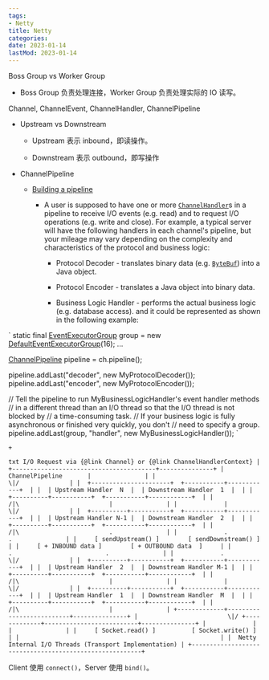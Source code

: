 ```yaml
---
tags:
- Netty
title: Netty
categories:
date: 2023-01-14
lastMod: 2023-01-14
---
```



Boss Group vs Worker Group

  + Boss Group 负责处理连接，Worker Group 负责处理实际的 IO 读写。

Channel, ChannelEvent, ChannelHandler, ChannelPipeline

  + Upstream vs Downstream

    + Upstream 表示 inbound，即读操作。

    + Downstream 表示 outbound，即写操作

  + ChannelPipeline

    + [Building a pipeline](https://netty.io/4.0/api/io/netty/channel/ChannelPipeline.html)

      + A user is supposed to have one or more [`ChannelHandler`](https://netty.io/4.0/api/io/netty/channel/ChannelHandler.html)s in a pipeline to receive I/O events (e.g. read) and to request I/O operations (e.g. write and close). For example, a typical server will have the following handlers in each channel's pipeline, but your mileage may vary depending on the complexity and characteristics of the protocol and business logic:

        + Protocol Decoder - translates binary data (e.g. [`ByteBuf`](https://netty.io/4.0/api/io/netty/buffer/ByteBuf.html)) into a Java object.

        + Protocol Encoder - translates a Java object into binary data.

        + Business Logic Handler - performs the actual business logic (e.g. database access). and it could be represented as shown in the following example:

`
static final [EventExecutorGroup](https://netty.io/4.0/api/io/netty/util/concurrent/EventExecutorGroup.html) group = new [DefaultEventExecutorGroup](https://netty.io/4.0/api/io/netty/util/concurrent/DefaultEventExecutorGroup.html)(16);
 ...

 [ChannelPipeline](https://netty.io/4.0/api/io/netty/channel/ChannelPipeline.html) pipeline = ch.pipeline();

 pipeline.addLast("decoder", new MyProtocolDecoder());
 pipeline.addLast("encoder", new MyProtocolEncoder());

 // Tell the pipeline to run MyBusinessLogicHandler's event handler methods
 // in a different thread than an I/O thread so that the I/O thread is not blocked by
 // a time-consuming task.
 // If your business logic is fully asynchronous or finished very quickly, you don't
 // need to specify a group.
 pipeline.addLast(group, "handler", new MyBusinessLogicHandler());
`

    + 

`txt
                                       I/O Request
                                     via {@link Channel} or
                                 {@link ChannelHandlerContext}
                                           |
  +----------------------------------------+---------------+
  |                  ChannelPipeline       |               |
  |                                       \|/              |
  |  +----------------------+  +-----------+------------+  |
  |  | Upstream Handler  N  |  | Downstream Handler  1  |  |
  |  +----------+-----------+  +-----------+------------+  |
  |            /|\                         |               |
  |             |                         \|/              |
  |  +----------+-----------+  +-----------+------------+  |
  |  | Upstream Handler N-1 |  | Downstream Handler  2  |  |
  |  +----------+-----------+  +-----------+------------+  |
  |            /|\                         .               |
  |             .                          .               |
  |     [ sendUpstream() ]        [ sendDownstream() ]     |
  |     [ + INBOUND data ]        [ + OUTBOUND data  ]     |
  |             .                          .               |
  |             .                         \|/              |
  |  +----------+-----------+  +-----------+------------+  |
  |  | Upstream Handler  2  |  | Downstream Handler M-1 |  |
  |  +----------+-----------+  +-----------+------------+  |
  |            /|\                         |               |
  |             |                         \|/              |
  |  +----------+-----------+  +-----------+------------+  |
  |  | Upstream Handler  1  |  | Downstream Handler  M  |  |
  |  +----------+-----------+  +-----------+------------+  |
  |            /|\                         |               |
  +-------------+--------------------------+---------------+
                |                         \|/
  +-------------+--------------------------+---------------+
  |             |                          |               |
  |     [ Socket.read() ]          [ Socket.write() ]      |
  |                                                        |
  |  Netty Internal I/O Threads (Transport Implementation) |
  +--------------------------------------------------------+
`

Client 使用 `connect()`，Server 使用 `bind()`。

